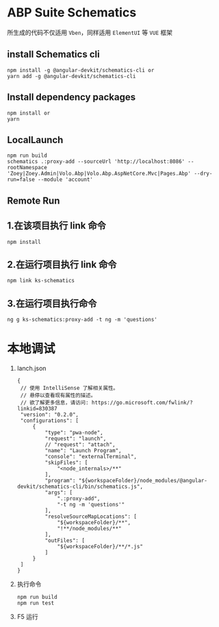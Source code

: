 # ABP Suite Schematics

所生成的代码不仅适用 `Vben`，同样适用 `ElementUI` 等 `VUE` 框架

## install Schematics cli

```
npm install -g @angular-devkit/schematics-cli or
yarn add -g @angular-devkit/schematics-cli
```

## Install dependency packages

```
npm install or
yarn
```

## LocalLaunch

```
npm run build
schematics .:proxy-add --sourceUrl 'http://localhost:8086' --rootNamespace 'Zoey|Zoey.Admin|Volo.Abp|Volo.Abp.AspNetCore.Mvc|Pages.Abp' --dry-run=false --module 'account'
```

## Remote Run

## 1.在该项目执行 link 命令

```
npm install
```

## 2.在运行项目执行 link 命令

```
npm link ks-schematics
```

## 3.在运行项目执行命令

```
ng g ks-schematics:proxy-add -t ng -m 'questions'
```

# 本地调试

1. lanch.json
   ```
   {
    // 使用 IntelliSense 了解相关属性。
    // 悬停以查看现有属性的描述。
    // 欲了解更多信息，请访问: https://go.microsoft.com/fwlink/?linkid=830387
    "version": "0.2.0",
    "configurations": [
        {
            "type": "pwa-node",
            "request": "launch",
            // "request": "attach",
            "name": "Launch Program",
            "console": "externalTerminal",
            "skipFiles": [
                "<node_internals>/**"
            ],
            "program": "${workspaceFolder}/node_modules/@angular-devkit/schematics-cli/bin/schematics.js",
            "args": [
                ".:proxy-add",
                "-t ng -m 'questions'"
            ],
            "resolveSourceMapLocations": [
                "${workspaceFolder}/**",
                "!**/node_modules/**"
            ],
            "outFiles": [
                "${workspaceFolder}/**/*.js"
            ]
        }
    ]
   }
   ```
2. 执行命令

   ```
   npm run build
   npm run test
   ```

3. F5 运行
